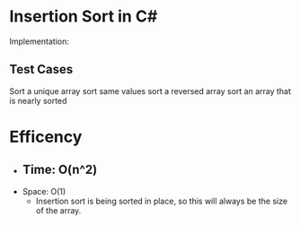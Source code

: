 # Insertion Sort in C#
Implementation: 





## Test Cases
Sort a unique array
sort same values
sort a reversed array
sort an array that is nearly sorted


# Efficency
- Time: O(n^2)
	- 
- Space: O(1)
	- Insertion sort is being sorted in place, so this will always be the size of the array.
